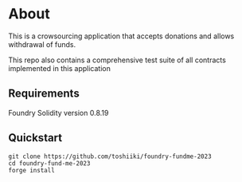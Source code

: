 # About

This is a crowsourcing application that accepts donations and allows withdrawal of funds.

This repo also contains a comprehensive test suite of all contracts implemented in this application

## Requirements
Foundry
Solidity version 0.8.19

## Quickstart
```
git clone https://github.com/toshiiki/foundry-fundme-2023
cd foundry-fund-me-2023
forge install
```
